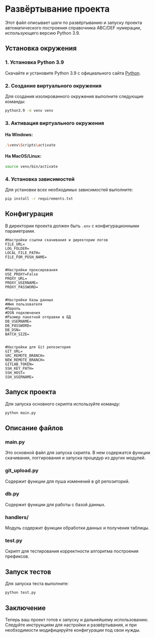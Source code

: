 # Развёртывание проекта

Этот файл описывает шаги по развёртыванию и запуску проекта автоматического построения справочника ABC/DEF нумерации, использующего версию Python 3.9.

## Установка окружения

### 1. Установка Python 3.9

Скачайте и установите Python 3.9 с официального сайта [Python](https://www.python.org/downloads/release/python-390/).

### 2. Создание виртуального окружения

Для создания изолированного окружения выполните следующие команды:

```bash
python3.9 -m venv venv
```

### 3. Активация виртуального окружения

#### На Windows:

```bash
.\venv\Scripts\activate
```

#### На MacOS/Linux:

```bash
source venv/bin/activate
```

### 4. Установка зависимостей

Для установки всех необходимых зависимостей выполните:

```bash
pip install -r requirements.txt
```

## Конфигурация

В директории проекта должен быть `.env` с конфигурационными параметрами.

```
#Настройки ссылки скачивания и директории логов
FILE_URL=
LOG_FOLDER=
LOCAL_FILE_PATH=
FILE_FOR_PUSH_NAME=


#Настройки проксирования
USE_PROXY=False
PROXY_URL=
PROXY_USERNAME=
PROXY_PASSWORD=


#Настройки базы данных
#Имя пользователя
#Пароль
#DSN подключения
#Размер пакетной отправки в БД
DB_USERNAME=
DB_PASSWORD=
DB_DSN=
BATCH_SIZE=


#Настройки для Git репозитория
GIT_URL=
SRC_REMOTE_BRANCH=
NEW_REMOTE_BRANCH=
GITLAB_TOKEN=
SSH_KEY_PATH=
SSH_HOST=
SSH_USERNAME=

```

## Запуск проекта

Для запуска основного скрипта используйте команду:

```bash
python main.py
```

## Описание файлов

### main.py

Это основной файл для запуска скрипта. В нем содержатся функции скачивания, логгирования и запуска процедур из других модулей.


### git_upload.py

Содержит функции для пуша изменений в git репозиторий.

### db.py

Содержит функции для работы с базой данных.

### handlers/

Модуль содержит функции обработки данных и получения таблицы.

### test.py

Скрипт для тестирования корректности алгоритма построения префиксов.

## Запуск тестов

Для запуска теста выполните:

```bash
python test.py
```

## Заключение

Теперь ваш проект готов к запуску и дальнейшему использованию. Следуйте инструкциям для настройки и развёртывания, и при необходимости модифицируйте конфигурации под свои нужды.
